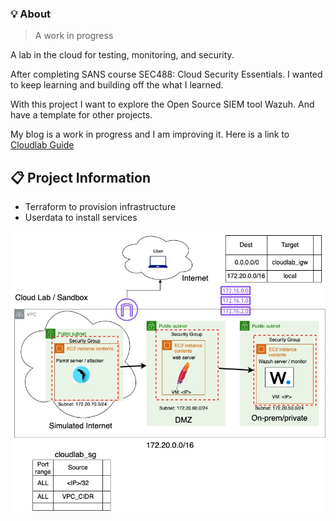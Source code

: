 ### 💡 About

> A work in progress

A lab in the cloud for testing, monitoring, and security.

After completing SANS course SEC488: Cloud Security Essentials. I wanted to keep learning and building off the what I learned.

With this project I want to explore the Open Source SIEM tool Wazuh. And have a template for other projects.

My blog is a work in progress and I am improving it. Here is a link to [Cloudlab Guide](https://blog.edelzamora.tech/posts/CloudLab_Guide/)

## :clipboard: Project Information

- Terraform to provision infrastructure
- Userdata to install services

![cloud-diagram](/public/cloudlab-diagram.jpg)
